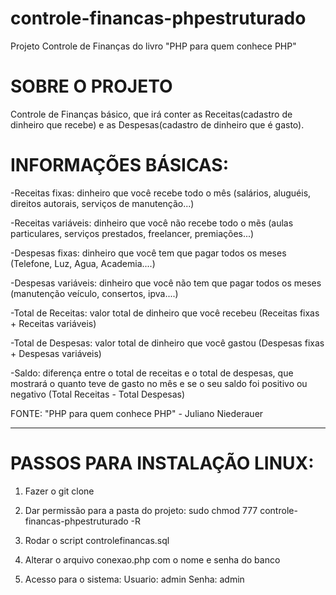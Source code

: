 # controle-financas-phpestruturado
Projeto Controle de Finanças do livro "PHP para quem conhece PHP" 

# SOBRE O PROJETO

Controle de Finanças básico, que irá conter as Receitas(cadastro de dinheiro que recebe) e as Despesas(cadastro de dinheiro que é gasto).


# INFORMAÇÕES BÁSICAS:

-Receitas fixas: dinheiro que você recebe todo o mês (salários, aluguéis, direitos autorais, serviços de manutenção...)

-Receitas variáveis: dinheiro que você não recebe todo o mẽs (aulas particulares, serviços prestados, freelancer, premiações...)

-Despesas fixas: dinheiro que você tem que pagar todos os meses (Telefone, Luz, Agua, Academia....)

-Despesas variáveis: dinheiro que você não tem que pagar todos os meses (manutenção veículo, consertos, ipva....)

-Total de Receitas: valor total de dinheiro que você recebeu (Receitas fixas + Receitas variáveis)

-Total de Despesas: valor total de dinheiro que você gastou (Despesas fixas + Despesas variáveis)

-Saldo: diferença entre o total de receitas e o total de despesas, que mostrará o quanto teve de gasto no mês e se o seu saldo foi positivo ou negativo (Total Receitas - Total Despesas)

FONTE: "PHP para quem conhece PHP" - Juliano Niederauer

--------------------------------------------------------------

# PASSOS PARA INSTALAÇÃO LINUX:

1) Fazer o git clone 

2) Dar permissão para a pasta do projeto: 
sudo chmod 777 controle-financas-phpestruturado -R

2) Rodar o script controlefinancas.sql

3) Alterar o arquivo conexao.php com o nome e senha do banco

4) Acesso para o sistema: 
Usuario: admin Senha: admin